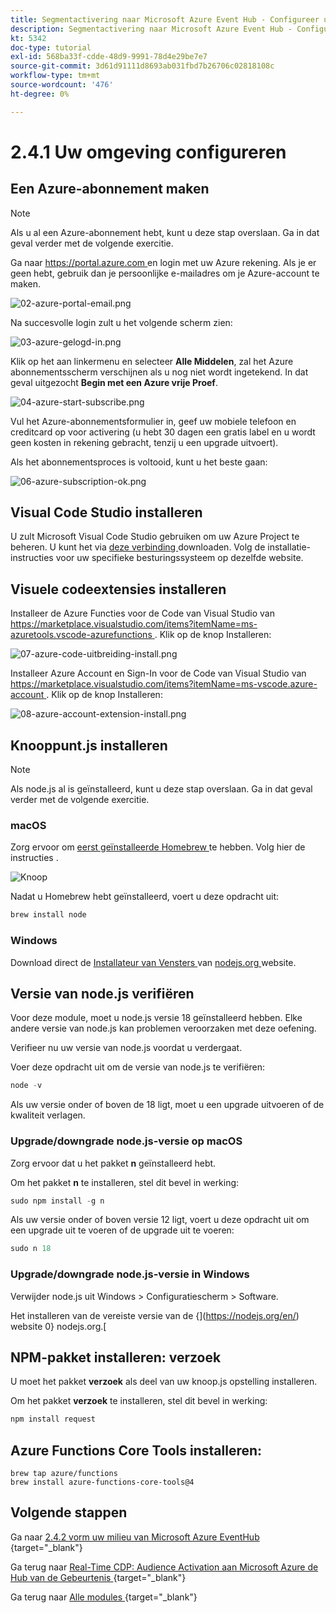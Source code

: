 ```yaml
---
title: Segmentactivering naar Microsoft Azure Event Hub - Configureer uw Microsoft Azure-omgeving
description: Segmentactivering naar Microsoft Azure Event Hub - Configureer uw Microsoft Azure-omgeving
kt: 5342
doc-type: tutorial
exl-id: 568ba33f-cdde-48d9-9991-78d4e29be7e7
source-git-commit: 3d61d91111d8693ab031fbd7b26706c02818108c
workflow-type: tm+mt
source-wordcount: '476'
ht-degree: 0%

---
```


# 2.4.1 Uw omgeving configureren

## Een Azure-abonnement maken

>[!NOTE]
>
>Als u al een Azure-abonnement hebt, kunt u deze stap overslaan. Ga in dat geval verder met de volgende exercitie.

Ga naar [ https://portal.azure.com ](https://portal.azure.com) en login met uw Azure rekening. Als je er geen hebt, gebruik dan je persoonlijke e-mailadres om je Azure-account te maken.

![ 02-azure-portal-email.png ](./images/02azureportalemail.png)

Na succesvolle login zult u het volgende scherm zien:

![ 03-azure-gelogd-in.png ](./images/03azureloggedin.png)

Klik op het aan linkermenu en selecteer **Alle Middelen**, zal het Azure abonnementsscherm verschijnen als u nog niet wordt ingetekend. In dat geval uitgezocht **Begin met een Azure vrije Proef**.

![ 04-azure-start-subscribe.png ](./images/04azurestartsubscribe.png)

Vul het Azure-abonnementsformulier in, geef uw mobiele telefoon en creditcard op voor activering (u hebt 30 dagen een gratis label en u wordt geen kosten in rekening gebracht, tenzij u een upgrade uitvoert).

Als het abonnementsproces is voltooid, kunt u het beste gaan:

![ 06-azure-subscription-ok.png ](./images/06azuresubscriptionok.png)

## Visual Code Studio installeren

U zult Microsoft Visual Code Studio gebruiken om uw Azure Project te beheren. U kunt het via [ deze verbinding ](https://code.visualstudio.com/download) downloaden. Volg de installatie-instructies voor uw specifieke besturingssysteem op dezelfde website.

## Visuele codeextensies installeren

Installeer de Azure Functies voor de Code van Visual Studio van [ https://marketplace.visualstudio.com/items?itemName=ms-azuretools.vscode-azurefunctions ](https://marketplace.visualstudio.com/items?itemName=ms-azuretools.vscode-azurefunctions). Klik op de knop Installeren:

![ 07-azure-code-uitbreiding-install.png ](./images/07azurecodeextensioninstall.png)

Installeer Azure Account en Sign-In voor de Code van Visual Studio van [ https://marketplace.visualstudio.com/items?itemName=ms-vscode.azure-account ](https://marketplace.visualstudio.com/items?itemName=ms-vscode.azure-account). Klik op de knop Installeren:

![ 08-azure-account-extension-install.png ](./images/08azureaccountextensioninstall.png)

## Knooppunt.js installeren

>[!NOTE]
>
>Als node.js al is geïnstalleerd, kunt u deze stap overslaan. Ga in dat geval verder met de volgende exercitie.

### macOS

Zorg ervoor om [ eerst geïnstalleerde Homebrew ](https://brew.sh/) te hebben. Volg hier de instructies [ ](https://brew.sh/).

![ Knoop ](./images/brew.png)

Nadat u Homebrew hebt geïnstalleerd, voert u deze opdracht uit:

```javascript
brew install node
```

### Windows

Download direct de [ Installateur van Vensters ](https://nodejs.org/en/#home-downloadhead) van [ nodejs.org ](https://nodejs.org/en/) website.

## Versie van node.js verifiëren

Voor deze module, moet u node.js versie 18 geïnstalleerd hebben. Elke andere versie van node.js kan problemen veroorzaken met deze oefening.

Verifieer nu uw versie van node.js voordat u verdergaat.

Voer deze opdracht uit om de versie van node.js te verifiëren:

```javascript
node -v
```

Als uw versie onder of boven de 18 ligt, moet u een upgrade uitvoeren of de kwaliteit verlagen.

### Upgrade/downgrade node.js-versie op macOS

Zorg ervoor dat u het pakket **n** geïnstalleerd hebt.

Om het pakket **n** te installeren, stel dit bevel in werking:

```javascript
sudo npm install -g n
```

Als uw versie onder of boven versie 12 ligt, voert u deze opdracht uit om een upgrade uit te voeren of de upgrade uit te voeren:

```javascript
sudo n 18
```

### Upgrade/downgrade node.js-versie in Windows

Verwijder node.js uit Windows > Configuratiescherm > Software.

Het installeren van de vereiste versie van de {](https://nodejs.org/en/) website 0} nodejs.org.[

## NPM-pakket installeren: verzoek

U moet het pakket **verzoek** als deel van uw knoop.js opstelling installeren.

Om het pakket **verzoek** te installeren, stel dit bevel in werking:

```javascript
npm install request
```

## Azure Functions Core Tools installeren:

```
brew tap azure/functions
brew install azure-functions-core-tools@4
```

## Volgende stappen

Ga naar [ 2.4.2 vorm uw milieu van Microsoft Azure EventHub ](./ex2.md){target="_blank"}

Ga terug naar [ Real-Time CDP: Audience Activation aan Microsoft Azure de Hub van de Gebeurtenis ](./segment-activation-microsoft-azure-eventhub.md){target="_blank"}

Ga terug naar [ Alle modules ](./../../../../overview.md){target="_blank"}
